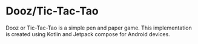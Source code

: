 # Dooz/Tic-Tac-Tao

Dooz or Tic-Tac-Tao is a simple pen and paper game. This implementation is created using Kotlin and
Jetpack compose for Android devices.
